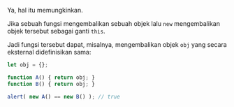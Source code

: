 Ya, hal itu memungkinkan.

Jika sebuah fungsi mengembalikan sebuah objek lalu `new` mengembalikan objek tersebut sebagai ganti `this`.

Jadi fungsi tersebut dapat, misalnya, mengembalikan objek `obj` yang secara eksternal didefinisikan sama:

```js run no-beautify
let obj = {};

function A() { return obj; }
function B() { return obj; }

alert( new A() == new B() ); // true
```
